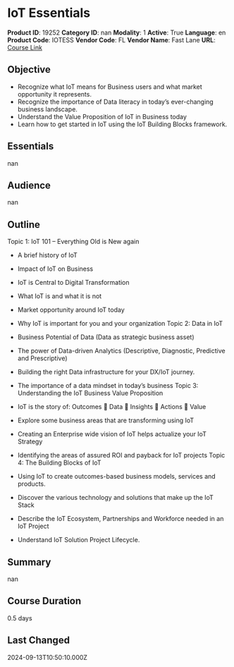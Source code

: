 # IoT Essentials

**Product ID**: 19252
**Category ID**: nan
**Modality**: 1
**Active**: True
**Language**: en
**Product Code**: IOTESS
**Vendor Code**: FL
**Vendor Name**: Fast Lane
**URL**: [Course Link](https://www.fastlaneus.com/course/training-iotess)

## Objective
- Recognize what IoT means for Business users and what market opportunity it represents.
- Recognize the importance of Data literacy in today’s ever-changing business landscape.
- Understand the Value Proposition of IoT in Business today
- Learn how to get started in IoT using the IoT Building Blocks framework.

## Essentials
nan

## Audience
nan

## Outline
Topic 1: IoT 101 – Everything Old is New again



- A brief history of IoT
- Impact of IoT on Business
- IoT is Central to Digital Transformation
- What IoT is and what it is not
- Market opportunity around IoT today
- Why IoT is important for you and your organization
Topic 2: Data in IoT



- Business Potential of Data (Data as strategic business asset)
- The power of Data-driven Analytics (Descriptive, Diagnostic, Predictive and Prescriptive)
- Building the right Data infrastructure for your DX/IoT journey.
- The importance of a data mindset in today’s business
Topic 3: Understanding the IoT Business Value Proposition



- IoT is the story of: Outcomes  Data  Insights  Actions  Value
- Explore some business areas that are transforming using IoT
- Creating an Enterprise wide vision of IoT helps actualize your IoT Strategy
- Identifying the areas of assured ROI and payback for IoT projects
Topic 4: The Building Blocks of IoT



- Using IoT to create outcomes-based business models, services and products.
- Discover the various technology and solutions that make up the IoT Stack
- Describe the IoT Ecosystem, Partnerships and Workforce needed in an IoT Project
- Understand IoT Solution Project Lifecycle.

## Summary
nan

## Course Duration
0.5 days

## Last Changed
2024-09-13T10:50:10.000Z
